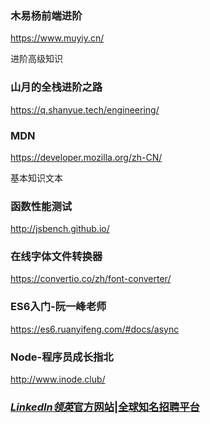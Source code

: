 ### 木易杨前端进阶

https://www.muyiy.cn/

进阶高级知识

### 山月的全栈进阶之路

https://q.shanyue.tech/engineering/

### MDN

https://developer.mozilla.org/zh-CN/

基本知识文本

### 函数性能测试

http://jsbench.github.io/

### 在线字体文件转换器

https://convertio.co/zh/font-converter/

### ES6入门-阮一峰老师

https://es6.ruanyifeng.com/#docs/async

### Node-程序员成长指北

http://www.inode.club/



### [*LinkedIn领英*官方网站|全球知名招聘平台](https://www.baidu.com/other.php?url=a00000aT_llkTNLRNMX0IuECLelRTSa1Z_AYXXIKwXX5iJpXoHlYZw0ez4cpBsa3JdtF9MMuM5F0fOU-p6yAqn25Pw5N_APuj4zheOytdD2ZEchhqR1Xx4z3yNLwTO0fwrM1QTbEkmUfsIXm8synJwRB7-WmQ2FiSuMD7ZiihW3_EOMEdVzxFUe7bv8hoxavlbtIeOtLeawvhnqMbzNM2ev0E1qI.Db_NR2Ar5Od663rj6tJQ38dP138iar61Pf6z8x7LCHIo7t1nNvPMRM-EukmrgZjMSaBSQVRojPakb_lIv30.TLFWgv-b5HDkrfK1ThPGujYknHb0THY0IAYqUA-8pvNbpy30IgP-T-qYXgK-5H00mywxIZ-suHY10ZIEThfqUA-8pvNbpy30ThPv5HD0IgF_gv-b5HDdn1ndPW63nH00UgNxpyfqnHfvnH6YPWT0UNqGujYknHnkPjR3P0KVIZK_gv-b5HDkP1mz0ZKvgv-b5H00pywW5R9rf6KspyfqP0KWpyfqrjf0mLFW5HRzPHD4&ck=8746.2.121.385.159.412.177.103&dt=1652067560&wd=linkedin&tpl=tpl_11762_24749_20947&l=1533568810&us=linkName%3D%25E6%25A0%2587%25E9%25A2%2598-%25E4%25B8%25BB%25E6%25A0%2587%25E9%25A2%2598%26linkText%3DLinkedIn%25E9%25A2%2586%25E8%258B%25B1%25E5%25AE%2598%25E6%2596%25B9%25E7%25BD%2591%25E7%25AB%2599%257C%25E5%2585%25A8%25E7%2590%2583%25E7%259F%25A5%25E5%2590%258D%25E6%258B%259B%25E8%2581%2598%25E5%25B9%25B3%25E5%258F%25B0%26linkType%3D)

